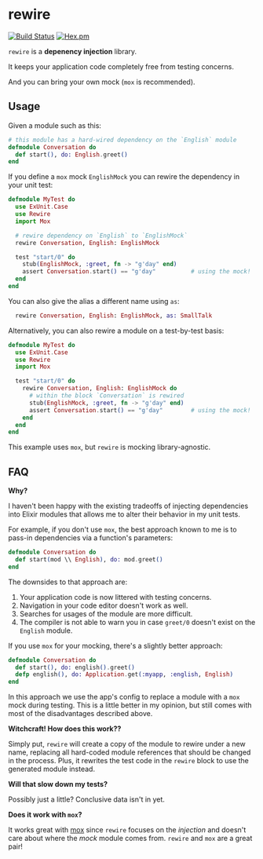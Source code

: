 rewire
===

[![Build Status](https://travis-ci.org/stephanos/rewire.svg?branch=master)](https://travis-ci.org/stephanos/rewire)
[![Hex.pm](https://img.shields.io/hexpm/v/rewire.svg)](https://hex.pm/packages/rewire)

`rewire` is a **depenency injection** library.

It keeps your application code completely free from testing concerns.

And you can bring your own mock (`mox` is recommended).

## Usage

Given a module such as this:

```elixir
# this module has a hard-wired dependency on the `English` module
defmodule Conversation do
  def start(), do: English.greet()
end
```

If you define a `mox` mock `EnglishMock` you can rewire the dependency in your unit test:

```elixir
defmodule MyTest do
  use ExUnit.Case
  use Rewire
  import Mox

  # rewire dependency on `English` to `EnglishMock`
  rewire Conversation, English: EnglishMock

  test "start/0" do
    stub(EnglishMock, :greet, fn -> "g'day" end)
    assert Conversation.start() == "g'day"          # using the mock!
  end
end
```

You can also give the alias a different name using `as`:

```elixir
  rewire Conversation, English: EnglishMock, as: SmallTalk
```

Alternatively, you can also rewire a module on a test-by-test basis:

```elixir
defmodule MyTest do
  use ExUnit.Case
  use Rewire
  import Mox

  test "start/0" do
    rewire Conversation, English: EnglishMock do
      # within the block `Conversation` is rewired
      stub(EnglishMock, :greet, fn -> "g'day" end)
      assert Conversation.start() == "g'day"        # using the mock!
    end
  end
end
```

This example uses `mox`, but `rewire` is mocking library-agnostic.

## FAQ

**Why?**

I haven't been happy with the existing tradeoffs of injecting dependencies into Elixir modules that allows me to alter their behavior in my unit tests.

For example, if you don't use `mox`, the best approach known to me is to pass-in dependencies via a function's parameters:

```elixir
defmodule Conversation do
  def start(mod \\ English), do: mod.greet()
end
```

The downsides to that approach are:

  1) Your application code is now littered with testing concerns.
  2) Navigation in your code editor doesn't work as well.
  3) Searches for usages of the module are more difficult.
  4) The compiler is not able to warn you in case `greet/0` doesn't exist on the `English` module.

If you use `mox` for your mocking, there's a slightly better approach:

```elixir
defmodule Conversation do
  def start(), do: english().greet()
  defp english(), do: Application.get(:myapp, :english, English)
end
```

In this approach we use the app's config to replace a module with a `mox` mock during testing. This is a little better in my opinion, but still comes with most of the disadvantages described above.

**Witchcraft! How does this work??**

Simply put, `rewire` will create a copy of the module to rewire under a new name, replacing all hard-coded module references that should be changed in the process. Plus, it rewrites the test code in the `rewire` block to use the generated module instead.

**Will that slow down my tests?**

Possibly just a little? Conclusive data isn't in yet.

**Does it work with `mox`?**

It works great with [mox](https://github.com/dashbitco/mox) since `rewire` focuses on the _injection_ and doesn't care about where the _mock_ module comes from. `rewire` and `mox` are a great pair!
